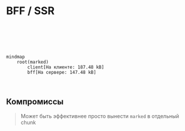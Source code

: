 # BFF / SSR

<br>
<br>
<br>
<br>

```mermaid
mindmap
	root(marked)
		client[На клиенте: 187.48 kB]
		bff[На сервере: 147.48 kB]
```

<br>

## Компромиссы

> Может быть эффективнее просто вынести `marked` в отдельный chunk

